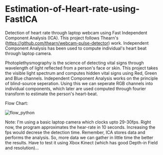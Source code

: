 # Estimation-of-Heart-rate-using-FastICA
Detection of heart rate through laptop webcam using Fast Independent Component Analysis (ICA). This project follows Thearn's (https://github.com/thearn/webcam-pulse-detector) work. Independent Component Analysis has been used to compute individual's heart beat through laptop camera. 

Photoplethysmography is the science of detecting vital signs through wavelength of light reflected from a person's face or skin. This project takes the visible light spectrum and computes hidden vital signs using Red, Green and Blue channels. Independent Component Analysis works on the principle of blind-source seperation. Using this we can seperate RGB channels into individual components, which later are used computed through fourier transform to estimate the person's heart-beat.

Flow Chart:

![flow_python](https://user-images.githubusercontent.com/39982386/47692115-b153d600-dbc2-11e8-9ecf-f380c70dfcb6.PNG)

Note: I'm using a basic laptop camera which clocks upto 29-30fps. Right now, the program approximates the hear-rate in 10 seconds. Increasing the fps would decrese the detection time. Remember, ICA stores data and performs the analysis. So, more data we can gather in little time the better the results. Have to test it using Xbox Kinect (which has good Depth-in Field and resolution)...
